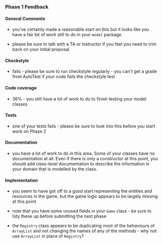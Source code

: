 ### Phase 1 Feedback

#### General Comments
- you've certainly made a reasonable start on this but it looks like you have
a fair bit of work still to do in your `model` package.

- please be sure to talk with a TA or instructor if you feel you need to trim back
on your initial proposal

#### Checkstyle
- fails - please be sure to run checkstyle regularly - you can't get a
grade from AutoTest if your code fails the checkstyle test 

#### Code coverage
- 36% - you still have a lot of work to do to finish testing your model 
classes


#### Tests
- one of your tests fails - please be sure to look into this before you 
start work on Phase 2


#### Documentation
- you have a lot of work to do in this area.  Some of your classes have 
no documentation at all.  Even if there is only a constructor at this point,
you should add class-level documentation to describe the information in your
domain that is modelled by the class. 


#### Implementation
- you seem to have got off to a good start representing the entities and
resources in the game, but the game logic appears to be largely missing
at this point

- note that you have some unused fields in your `Game` class - be sure to 
tidy these up before submitting the next phase

- the `Registry` class appears to be duplicating most of the behaviours of
`ArrayList` and not changing the names of any of the methods - why not use
`ArrayList` in place of `Registry`?


               